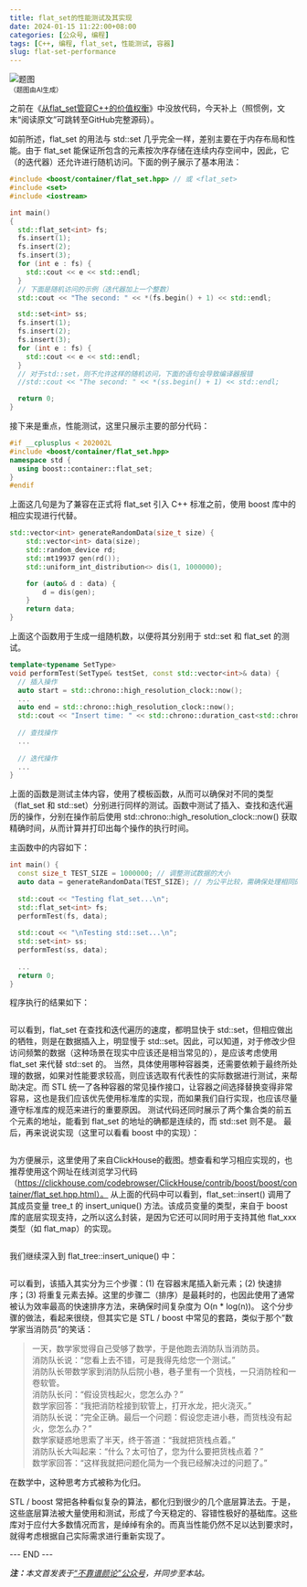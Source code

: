 ```yaml
---
title: flat_set的性能测试及其实现
date: 2024-01-15 11:22:00+08:00
categories: [公众号, 编程]
tags: [C++, 编程, flat_set, 性能测试, 容器]
slug: flat-set-performance
---
```


<div class="p-3 text-center">
  <img class="img-fluid" src="/images/2024/0115/01.png" alt="题图" style="max-width:640px">
  <div><small>（题图由AI生成）</small></div>
</div>

之前在《[从flat_set管窥C++的价值权衡](/2024/01/07/从flat_set管窥c-的价值权衡/)》中没放代码，今天补上（照惯例，文末“阅读原文”可跳转至GitHub完整源码）。

如前所述，flat_set 的用法与 std::set 几乎完全一样，差别主要在于内存布局和性能。由于 flat_set 能保证所包含的元素按次序存储在连续内存空间中，因此，它（的迭代器）还允许进行随机访问。下面的例子展示了基本用法：

```cpp
#include <boost/container/flat_set.hpp> // 或 <flat_set>
#include <set>
#include <iostream>

int main()
{
  std::flat_set<int> fs;
  fs.insert(1);
  fs.insert(2);
  fs.insert(3);
  for (int e : fs) {
    std::cout << e << std::endl;
  }
  // 下面是随机访问的示例（迭代器加上一个整数）
  std::cout << "The second: " << *(fs.begin() + 1) << std::endl;

  std::set<int> ss;
  fs.insert(1);
  fs.insert(2);
  fs.insert(3);
  for (int e : fs) {
    std::cout << e << std::endl;
  }
  // 对于std::set，则不允许这样的随机访问，下面的语句会导致编译器报错
  //std::cout << "The second: " << *(ss.begin() + 1) << std::endl;

  return 0;
}
```

接下来是重点，性能测试，这里只展示主要的部分代码：

```cpp
#if __cplusplus < 202002L
#include <boost/container/flat_set.hpp>
namespace std {
  using boost::container::flat_set;
}
#endif
```

上面这几句是为了兼容在正式将 flat_set 引入 C++ 标准之前，使用 boost 库中的相应实现进行代替。

```cpp
std::vector<int> generateRandomData(size_t size) {
    std::vector<int> data(size);
    std::random_device rd;
    std::mt19937 gen(rd());
    std::uniform_int_distribution<> dis(1, 1000000);

    for (auto& d : data) {
        d = dis(gen);
    }
    return data;
}
```

上面这个函数用于生成一组随机数，以便将其分别用于 std::set 和 flat_set 的测试。

```cpp
template<typename SetType>
void performTest(SetType& testSet, const std::vector<int>& data) {
  // 插入操作
  auto start = std::chrono::high_resolution_clock::now();
  ...
  auto end = std::chrono::high_resolution_clock::now();
  std::cout << "Insert time: " << std::chrono::duration_cast<std::chrono::microseconds>(end - start).count() << " microseconds\n";
 
  // 查找操作
  ...
 
  // 迭代操作
  ...
}
```

上面的函数是测试主体内容，使用了模板函数，从而可以确保对不同的类型（flat_set 和 std::set）分别进行同样的测试。函数中测试了插入、查找和迭代遍历的操作，分别在操作前后使用 std::chrono::high_resolution_clock::now() 获取精确时间，从而计算并打印出每个操作的执行时间。

主函数中的内容如下：

```cpp
int main() {
  const size_t TEST_SIZE = 1000000; // 调整测试数据的大小
  auto data = generateRandomData(TEST_SIZE); // 为公平比较，需确保处理相同的随机数据
 
  std::cout << "Testing flat_set...\n";
  std::flat_set<int> fs;
  performTest(fs, data);
 
  std::cout << "\nTesting std::set...\n";
  std::set<int> ss;
  performTest(ss, data);
 
  ...
  return 0;
}
```

程序执行的结果如下：

<div class="p-3 text-center">
  <img class="img-fluid" src="/images/2024/0115/02.png" alt="" style="max-width:350px">
</div>

可以看到，flat_set 在查找和迭代遍历的速度，都明显快于 std::set，但相应做出的牺牲，则是在数据插入上，明显慢于 std::set。因此，可以知道，对于修改少但访问频繁的数据（这种场景在现实中应该还是相当常见的），是应该考虑使用 flat_set 来代替 std::set 的。
当然，具体使用哪种容器类，还需要依赖于最终所处理的数据，如果对性能要求较高，则应该选取有代表性的实际数据进行测试，来帮助决定。而 STL 统一了各种容器的常见操作接口，让容器之间选择替换变得非常容易，这也是我们应该优先使用标准库的实现，而如果我们自行实现，也应该尽量遵守标准库的规范来进行的重要原因。
测试代码还同时展示了两个集合类的前五个元素的地址，能看到 flat_set 的地址的确都是连续的，而 std::set 则不是。
最后，再来说说实现（这里可以看看 boost 中的实现）：

<div class="p-3 text-center">
  <img class="img-fluid" src="/images/2024/0115/03.png" alt="" style="max-width:640px">
</div>

为方便展示，这里使用了来自ClickHouse的截图。想查看和学习相应实现的，也推荐使用这个网址在线浏览学习代码（https://clickhouse.com/codebrowser/ClickHouse/contrib/boost/boost/container/flat_set.hpp.html）。
从上面的代码中可以看到，flat_set::insert() 调用了其成员变量 tree_t 的 insert_unique() 方法。该成员变量的类型，来自于 boost 库的底层实现支持，之所以这么封装，是因为它还可以同时用于支持其他 flat_xxx 类型（如 flat_map）的实现。

<div class="p-3 text-center">
  <img class="img-fluid" src="/images/2024/0115/04.png" alt="" style="max-width:640px">
</div>

我们继续深入到 flat_tree::insert_unique() 中：

<div class="p-3 text-center">
  <img class="img-fluid" src="/images/2024/0115/05.png" alt="" style="max-width:640px">
</div>

可以看到，该插入其实分为三个步骤：(1) 在容器末尾插入新元素；(2) 快速排序；(3) 将重复元素去掉。这里的步骤二（排序）是最耗时的，也因此使用了通常被认为效率最高的快速排序方法，来确保时间复杂度为 O(n * log(n))。
这个分步骤的做法，看起来很绕，但其实它是 STL / boost 中常见的套路，类似于那个“数学家当消防员”的笑话：

> 一天，数学家觉得自己受够了数学，于是他跑去消防队当消防员。  
> 消防队长说：“您看上去不错，可是我得先给您一个测试。”  
> 消防队长带数学家到消防队后院小巷，巷子里有一个货栈，一只消防栓和一卷软管。  
> 消防队长问：“假设货栈起火，您怎么办？”  
> 数学家回答：“我把消防栓接到软管上，打开水龙，把火浇灭。”  
> 消防队长说：“完全正确。最后一个问题：假设您走进小巷，而货栈没有起火，您怎么办？”  
> 数学家疑惑地思索了半天，终于答道：“我就把货栈点着。”  
> 消防队长大叫起来：“什么？太可怕了，您为什么要把货栈点着？”  
> 数学家回答：“这样我就把问题化简为一个我已经解决过的问题了。”

在数学中，这种思考方式被称为化归。

STL / boost 常把各种看似复杂的算法，都化归到很少的几个底层算法去。于是，这些底层算法被大量使用和测试，形成了今天稳定的、容错性极好的基础库。这些库对于应付大多数情况而言，是绰绰有余的。而真当性能仍然不足以达到要求时，就得考虑根据自己实际需求进行重新实现了。

<div class="p-5 text-center">--- END ---</div>

<i><b>注：</b>本文首发表于[“不靠谱颜论”公众号](https://mp.weixin.qq.com/s/wJLsQVTZnqB2gWGYsZaMPg)，并同步至本站。</i>
